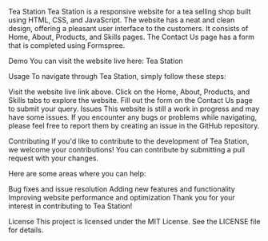Tea Station
Tea Station is a responsive website for a tea selling shop built using HTML, CSS, and JavaScript. The website has a neat and clean design, offering a pleasant user interface to the customers. It consists of Home, About, Products, and Skills pages. The Contact Us page has a form that is completed using Formspree.

Demo
You can visit the website live here: Tea Station

Usage
To navigate through Tea Station, simply follow these steps:

Visit the website live link above.
Click on the Home, About, Products, and Skills tabs to explore the website.
Fill out the form on the Contact Us page to submit your query.
Issues
This website is still a work in progress and may have some issues. If you encounter any bugs or problems while navigating, please feel free to report them by creating an issue in the GitHub repository.

Contributing
If you'd like to contribute to the development of Tea Station, we welcome your contributions! You can contribute by submitting a pull request with your changes.

Here are some areas where you can help:

Bug fixes and issue resolution
Adding new features and functionality
Improving website performance and optimization
Thank you for your interest in contributing to Tea Station!

License
This project is licensed under the MIT License. See the LICENSE file for details.
